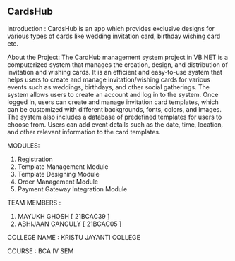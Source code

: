 
CardsHub 
------------------------------

Introduction :
CardsHub is an app which provides exclusive designs for various types of cards like wedding invitation card, birthday wishing card etc.

About the Project:
The  CardHub management system project in VB.NET is a computerized system that manages the creation, design, and distribution of invitation and wishing cards. It is an efficient and easy-to-use system that helps users to create and manage invitation/wishing cards for various events such as weddings, birthdays, and other social gatherings.
The system allows users to create an account and log in to the system. Once logged in, users can create and manage invitation card templates, which can be customized with different backgrounds, fonts, colors, and images. The system also includes a database of predefined templates for users to choose from.
Users can add event details such as the date, time, location, and other relevant information to the card templates.


MODULES:
1.	Registration
2.  Template Management Module
3.  Template Designing Module
4.  Order Management Module
5.  Payment Gateway Integration Module


TEAM MEMBERS : 

  1.  MAYUKH GHOSH [ 21BCAC39 ]
  2.  ABHIJAAN GANGULY [ 21BCAC05 ]

COLLEGE NAME : KRISTU JAYANTI COLLEGE

COURSE : BCA IV SEM
